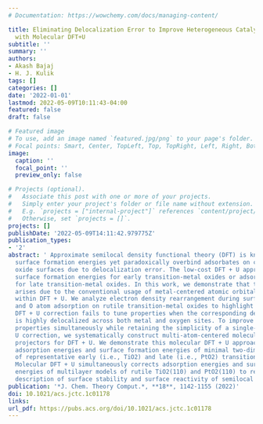 ```yaml
---
# Documentation: https://wowchemy.com/docs/managing-content/

title: Eliminating Delocalization Error to Improve Heterogeneous Catalysis Predictions
  with Molecular DFT+U
subtitle: ''
summary: ''
authors:
- Akash Bajaj
- H. J. Kulik
tags: []
categories: []
date: '2022-01-01'
lastmod: 2022-05-09T10:11:43-04:00
featured: false
draft: false

# Featured image
# To use, add an image named `featured.jpg/png` to your page's folder.
# Focal points: Smart, Center, TopLeft, Top, TopRight, Left, Right, BottomLeft, Bottom, BottomRight.
image:
  caption: ''
  focal_point: ''
  preview_only: false

# Projects (optional).
#   Associate this post with one or more of your projects.
#   Simply enter your project's folder or file name without extension.
#   E.g. `projects = ["internal-project"]` references `content/project/deep-learning/index.md`.
#   Otherwise, set `projects = []`.
projects: []
publishDate: '2022-05-09T14:11:42.979775Z'
publication_types:
- '2'
abstract: ' Approximate semilocal density functional theory (DFT) is known to underestimate
  surface formation energies yet paradoxically overbind adsorbates on catalytic transition-metal
  oxide surfaces due to delocalization error. The low-cost DFT + U approach only improves
  surface formation energies for early transition-metal oxides or adsorption energies
  for late transition-metal oxides. In this work, we demonstrate that this inefficacy
  arises due to the conventional usage of metal-centered atomic orbitals as projectors
  within DFT + U. We analyze electron density rearrangement during surface formation
  and O atom adsorption on rutile transition-metal oxides to highlight that a standard
  DFT + U correction fails to tune properties when the corresponding density rearrangement
  is highly delocalized across both metal and oxygen sites. To improve both surface
  properties simultaneously while retaining the simplicity of a single-site DFT +
  U correction, we systematically construct multi-atom-centered molecular-orbital-like
  projectors for DFT + U. We demonstrate this molecular DFT + U approach for tuning
  adsorption energies and surface formation energies of minimal two-dimensional models
  of representative early (i.e., TiO2) and late (i.e., PtO2) transition-metal oxides.
  Molecular DFT + U simultaneously corrects adsorption energies and surface formation
  energies of multilayer models of rutile TiO2(110) and PtO2(110) to resolve the paradoxical
  description of surface stability and surface reactivity of semilocal DFT.'
publication: '*J. Chem. Theory Comput.*, **18**, 1142-1155 (2022)'
doi: 10.1021/acs.jctc.1c01178
links:
url_pdf: https://pubs.acs.org/doi/10.1021/acs.jctc.1c01178
---
```

